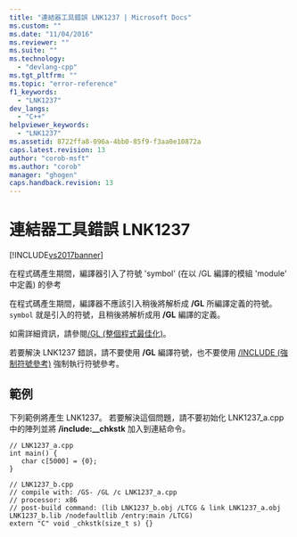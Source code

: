 ```yaml
---
title: "連結器工具錯誤 LNK1237 | Microsoft Docs"
ms.custom: ""
ms.date: "11/04/2016"
ms.reviewer: ""
ms.suite: ""
ms.technology: 
  - "devlang-cpp"
ms.tgt_pltfrm: ""
ms.topic: "error-reference"
f1_keywords: 
  - "LNK1237"
dev_langs: 
  - "C++"
helpviewer_keywords: 
  - "LNK1237"
ms.assetid: 8722ffa8-096a-4bb0-85f9-f3aa0e10872a
caps.latest.revision: 13
author: "corob-msft"
ms.author: "corob"
manager: "ghogen"
caps.handback.revision: 13
---
```

# 連結器工具錯誤 LNK1237
[!INCLUDE[vs2017banner](../../assembler/inline/includes/vs2017banner.md)]

在程式碼產生期間，編譯器引入了符號 'symbol' \(在以 \/GL 編譯的模組 'module' 中定義\) 的參考  
  
 在程式碼產生期間，編譯器不應該引入稍後將解析成 **\/GL** 所編譯定義的符號。  `symbol` 就是引入的符號，且稍後將解析成用 **\/GL** 編譯的定義。  
  
 如需詳細資訊，請參閱[\/GL \(整個程式最佳化\)](../../build/reference/gl-whole-program-optimization.md)。  
  
 若要解決 LNK1237 錯誤，請不要使用 **\/GL** 編譯符號，也不要使用 [\/INCLUDE \(強制符號參考\)](../../build/reference/include-force-symbol-references.md) 強制執行符號參考。  
  
## 範例  
 下列範例將產生 LNK1237。  若要解決這個問題，請不要初始化 LNK1237\_a.cpp 中的陣列並將 **\/include:\_\_chkstk** 加入到連結命令。  
  
```  
// LNK1237_a.cpp  
int main() {  
   char c[5000] = {0};  
}  
```  
  
```  
// LNK1237_b.cpp  
// compile with: /GS- /GL /c LNK1237_a.cpp  
// processor: x86  
// post-build command: (lib LNK1237_b.obj /LTCG & link LNK1237_a.obj LNK1237_b.lib /nodefaultlib /entry:main /LTCG)  
extern "C" void _chkstk(size_t s) {}  
```